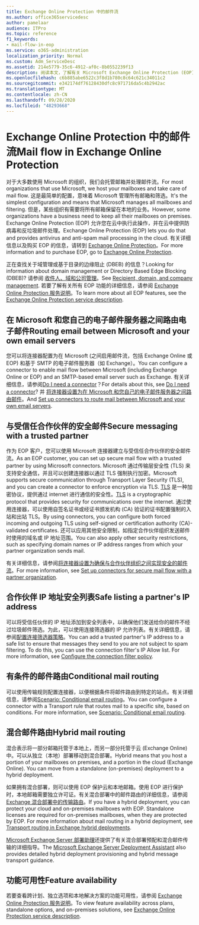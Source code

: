 ```yaml
---
title: Exchange Online Protection 中的邮件流
ms.author: office365servicedesc
author: pamelaar
audience: ITPro
ms.topic: reference
f1_keywords:
- mail-flow-in-eop
ms.service: o365-administration
localization_priority: Normal
ms.custom: Adm_ServiceDesc
ms.assetid: 214e5779-35c6-4912-af0c-8b0552239f13
description: 阅读本文，了解有关 Microsoft Exchange Online Protection (EOP) 中的邮件流。
ms.openlocfilehash: c6b885abe6522c3f8d1b780c8c64c621c34011c2
ms.sourcegitcommit: e342174df76128430dfc8c971716da5c4b2942ac
ms.translationtype: MT
ms.contentlocale: zh-CN
ms.lasthandoff: 09/28/2020
ms.locfileid: "48293668"
---
```

# <a name="mail-flow-in-exchange-online-protection"></a><span data-ttu-id="d9ae9-103">Exchange Online Protection 中的邮件流</span><span class="sxs-lookup"><span data-stu-id="d9ae9-103">Mail flow in Exchange Online Protection</span></span>

<span data-ttu-id="d9ae9-104">对于大多数使用 Microsoft 的组织，我们会托管邮箱并处理邮件流。</span><span class="sxs-lookup"><span data-stu-id="d9ae9-104">For most organizations that use Microsoft, we host your mailboxes and take care of mail flow.</span></span> <span data-ttu-id="d9ae9-105">这是最简单的配置，意味着 Microsoft 管理所有邮箱和筛选。</span><span class="sxs-lookup"><span data-stu-id="d9ae9-105">It's the simplest configuration and means that Microsoft manages all mailboxes and filtering.</span></span> <span data-ttu-id="d9ae9-106">但是，某些组织有需要将所有邮箱保留在本地的业务。</span><span class="sxs-lookup"><span data-stu-id="d9ae9-106">However, some organizations have a business need to keep all their mailboxes on premises.</span></span> <span data-ttu-id="d9ae9-107">Exchange Online Protection (EOP) 允许您在云中执行此操作，并在云中提供防病毒和反垃圾邮件处理。</span><span class="sxs-lookup"><span data-stu-id="d9ae9-107">Exchange Online Protection (EOP) lets you do that and provides antivirus and anti-spam mail processing in the cloud.</span></span> <span data-ttu-id="d9ae9-108">有关详细信息以及购买 EOP 的信息，请转到 [Exchange Online Protection](https://products.office.com/exchange/exchange-email-security-spam-protection)。</span><span class="sxs-lookup"><span data-stu-id="d9ae9-108">For more information and to purchase EOP, go to [Exchange Online Protection](https://products.office.com/exchange/exchange-email-security-spam-protection).</span></span>
  
<span data-ttu-id="d9ae9-109">正在查找关于域管理或基于目录的边缘阻止 (DBEB) 的信息？</span><span class="sxs-lookup"><span data-stu-id="d9ae9-109">Looking for information about domain management or Directory Based Edge Blocking (DBEB)?</span></span> <span data-ttu-id="d9ae9-110">请参阅 [收件人、域和公司管理](recipient-domain-and-company-management.md)。</span><span class="sxs-lookup"><span data-stu-id="d9ae9-110">See [Recipient, domain, and company management](recipient-domain-and-company-management.md).</span></span> <span data-ttu-id="d9ae9-111">若要了解有关所有 EOP 功能的详细信息，请参阅 [Exchange Online Protection 服务说明](exchange-online-protection-service-description.md)。</span><span class="sxs-lookup"><span data-stu-id="d9ae9-111">To learn more about all EOP features, see the [Exchange Online Protection service description](exchange-online-protection-service-description.md).</span></span>
  
## <a name="routing-email-between-microsoft-and-your-own-email-servers"></a><span data-ttu-id="d9ae9-112">在 Microsoft 和您自己的电子邮件服务器之间路由电子邮件</span><span class="sxs-lookup"><span data-stu-id="d9ae9-112">Routing email between Microsoft and your own email servers</span></span>

<span data-ttu-id="d9ae9-113">您可以将连接器配置为在 Microsoft (之间启用邮件流，包括 Exchange Online 或 EOP) 和基于 SMTP 的电子邮件服务器（如 Exchange）。</span><span class="sxs-lookup"><span data-stu-id="d9ae9-113">You can configure a connector to enable mail flow between Microsoft (including Exchange Online or EOP) and an SMTP-based email server such as Exchange.</span></span> <span data-ttu-id="d9ae9-114">有关详细信息，请参阅[Do I need a connector](https://docs.microsoft.com/exchange/mail-flow-best-practices/use-connectors-to-configure-mail-flow/do-i-need-to-create-a-connector)？</span><span class="sxs-lookup"><span data-stu-id="d9ae9-114">For details about this, see [Do I need a connector](https://docs.microsoft.com/exchange/mail-flow-best-practices/use-connectors-to-configure-mail-flow/do-i-need-to-create-a-connector)?</span></span> <span data-ttu-id="d9ae9-115">并 [将连接器设置为在 Microsoft 和您自己的电子邮件服务器之间路由邮件](https://docs.microsoft.com/exchange/mail-flow-best-practices/use-connectors-to-configure-mail-flow/set-up-connectors-to-route-mail)。</span><span class="sxs-lookup"><span data-stu-id="d9ae9-115">And [Set up connectors to route mail between Microsoft and your own email servers](https://docs.microsoft.com/exchange/mail-flow-best-practices/use-connectors-to-configure-mail-flow/set-up-connectors-to-route-mail).</span></span>
  
## <a name="secure-messaging-with-a-trusted-partner"></a><span data-ttu-id="d9ae9-116">与受信任合作伙伴的安全邮件</span><span class="sxs-lookup"><span data-stu-id="d9ae9-116">Secure messaging with a trusted partner</span></span>

<span data-ttu-id="d9ae9-117">作为 EOP 客户，您可以使用 Microsoft 连接器建立与受信任合作伙伴的安全邮件流。</span><span class="sxs-lookup"><span data-stu-id="d9ae9-117">As an EOP customer, you can set up secure mail flow with a trusted partner by using Microsoft connectors.</span></span> <span data-ttu-id="d9ae9-118">Microsoft 通过传输层安全性 (TLS) 来支持安全通信，并且可以创建连接器以通过 TLS 强制执行加密。</span><span class="sxs-lookup"><span data-stu-id="d9ae9-118">Microsoft supports secure communication through Transport Layer Security (TLS), and you can create a connector to enforce encryption via TLS.</span></span> <span data-ttu-id="d9ae9-119">[TLS](https://docs.microsoft.com/microsoft-365/compliance/exchange-online-uses-tls-to-secure-email-connections) 是一种加密协议，提供通过 internet 进行通信的安全性。</span><span class="sxs-lookup"><span data-stu-id="d9ae9-119">[TLS](https://docs.microsoft.com/microsoft-365/compliance/exchange-online-uses-tls-to-secure-email-connections) is a cryptographic protocol that provides security for communications over the internet.</span></span> <span data-ttu-id="d9ae9-120">通过使用连接器，可以使用自签名证书或经证书颁发机构 (CA) 验证的证书配置强制的入站和出站 TLS。</span><span class="sxs-lookup"><span data-stu-id="d9ae9-120">By using connectors, you can configure both forced incoming and outgoing TLS using self-signed or certification authority (CA)-validated certificates.</span></span> <span data-ttu-id="d9ae9-121">还可以应用其他安全限制，如指定合作伙伴组织发送邮件时使用的域名或 IP 地址范围。</span><span class="sxs-lookup"><span data-stu-id="d9ae9-121">You can also apply other security restrictions, such as specifying domain names or IP address ranges from which your partner organization sends mail.</span></span> 
  
<span data-ttu-id="d9ae9-122">有关详细信息，请参阅[将连接器设置为确保与合作伙伴组织之间实现安全的邮件流](https://docs.microsoft.com/exchange/mail-flow-best-practices/use-connectors-to-configure-mail-flow/set-up-connectors-for-secure-mail-flow-with-a-partner)。</span><span class="sxs-lookup"><span data-stu-id="d9ae9-122">For more information, see [Set up connectors for secure mail flow with a partner organization](https://docs.microsoft.com/exchange/mail-flow-best-practices/use-connectors-to-configure-mail-flow/set-up-connectors-for-secure-mail-flow-with-a-partner).</span></span>
  
## <a name="safe-listing-a-partners-ip-address"></a><span data-ttu-id="d9ae9-123">合作伙伴 IP 地址安全列表</span><span class="sxs-lookup"><span data-stu-id="d9ae9-123">Safe listing a partner's IP address</span></span>

<span data-ttu-id="d9ae9-p105">可以将受信任伙伴的 IP 地址添加到安全列表中，以确保他们发送给你的邮件不经过垃圾邮件筛选。为此，可以使用连接筛选器的 IP 允许列表。有关详细信息，请参阅[配置连接筛选器策略](https://go.microsoft.com/fwlink/p/?LinkID=287108)。</span><span class="sxs-lookup"><span data-stu-id="d9ae9-p105">You can add a trusted partner's IP address to a safe list to ensure that messages they send to you are not subject to spam filtering. To do this, you can use the connection filter's IP Allow list. For more information, see [Configure the connection filter policy](https://go.microsoft.com/fwlink/p/?LinkID=287108).</span></span>
  
## <a name="conditional-mail-routing"></a><span data-ttu-id="d9ae9-127">有条件的邮件路由</span><span class="sxs-lookup"><span data-stu-id="d9ae9-127">Conditional mail routing</span></span>

<span data-ttu-id="d9ae9-p106">可以使用传输规则配置连接器，以便根据条件将邮件路由到特定的站点。有关详细信息，请参阅[Scenario: Conditional email routing](https://docs.microsoft.com/exchange/mail-flow-best-practices/use-connectors-to-configure-mail-flow/conditional-mail-routing)。</span><span class="sxs-lookup"><span data-stu-id="d9ae9-p106">You can configure a connector with a Transport rule that routes mail to a specific site, based on conditions. For more information, see [Scenario: Conditional email routing](https://docs.microsoft.com/exchange/mail-flow-best-practices/use-connectors-to-configure-mail-flow/conditional-mail-routing).</span></span>
  
## <a name="hybrid-mail-routing"></a><span data-ttu-id="d9ae9-130">混合邮件路由</span><span class="sxs-lookup"><span data-stu-id="d9ae9-130">Hybrid mail routing</span></span>

<span data-ttu-id="d9ae9-p107">混合表示将一部分邮箱托管于本地上，而另一部分托管于云 (Exchange Online) 中。可以从独立（本地）部署移动到混合部署。</span><span class="sxs-lookup"><span data-stu-id="d9ae9-p107">Hybrid means that you host a portion of your mailboxes on premises, and a portion in the cloud (Exchange Online). You can move from a standalone (on-premises) deployment to a hybrid deployment.</span></span>
  
<span data-ttu-id="d9ae9-p108">如果拥有混合部署，则可以使用 EOP 保护云和本地邮箱。使用 EOP 进行保护时，本地邮箱需要独立许可证。有关混合部署中的邮件路由的详细信息，请参阅 [Exchange 混合部署中的传输路由](https://go.microsoft.com/fwlink/p/?LinkId=271757)。</span><span class="sxs-lookup"><span data-stu-id="d9ae9-p108">If you have a hybrid deployment, you can protect your cloud and on-premises mailboxes with EOP. Standalone licenses are required for on-premises mailboxes, when they are protected by EOP. For more information about mail routing in a hybrid deployment, see [Transport routing in Exchange hybrid deployments](https://go.microsoft.com/fwlink/p/?LinkId=271757).</span></span>
  
<span data-ttu-id="d9ae9-136">[Microsoft Exchange Server 部署助理](https://go.microsoft.com/fwlink/p/?LinkId=287036)还提供了有关混合部署预配和混合邮件传输的详细指导。</span><span class="sxs-lookup"><span data-stu-id="d9ae9-136">The [Microsoft Exchange Server Deployment Assistant](https://go.microsoft.com/fwlink/p/?LinkId=287036) also provides detailed hybrid deployment provisioning and hybrid message transport guidance.</span></span> 
  
## <a name="feature-availability"></a><span data-ttu-id="d9ae9-137">功能可用性</span><span class="sxs-lookup"><span data-stu-id="d9ae9-137">Feature availability</span></span>

<span data-ttu-id="d9ae9-138">若要查看跨计划、独立选项和本地解决方案的功能可用性，请参阅 [Exchange Online Protection 服务说明](exchange-online-protection-service-description.md)。</span><span class="sxs-lookup"><span data-stu-id="d9ae9-138">To view feature availability across plans, standalone options, and on-premises solutions, see [Exchange Online Protection service description](exchange-online-protection-service-description.md).</span></span>
